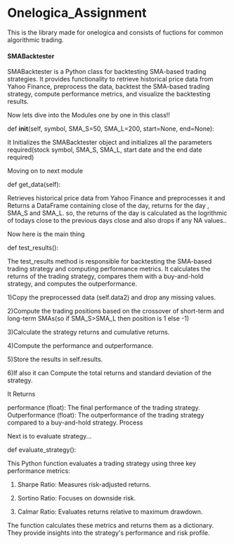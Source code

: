 # Onelogica_Assignment
This is the library made for onelogica and consists of fuctions for common algorithmic trading. 

#### SMABacktester

SMABacktester is a Python class for backtesting SMA-based trading strategies. It provides functionality to retrieve historical price data from Yahoo Finance, preprocess the data, backtest the SMA-based trading strategy, compute performance metrics, and visualize the backtesting results.


Now lets dive into the Modules one by one in this class!!

def __init__(self, symbol, SMA_S=50, SMA_L=200, start=None, end=None):

 It Initializes the SMABacktester object and initializes all the parameters required(stock symbol, SMA_S, SMA_L, start date and the end date required)

Moving on to next module 

 def get_data(self):
  
  
  Retrieves historical price data from Yahoo Finance and preprocesses it and Returns a DataFrame containing close of the day, returns for the day , SMA_S and SMA_L. so, the returns of the day is calculated as the logrithmic of todays close to the previous days close and also drops if any NA values..


Now here is the main thing 

def test_results():


The test_results method is responsible for backtesting the SMA-based trading strategy and computing performance metrics. It calculates the returns of the trading strategy, compares them with a buy-and-hold strategy, and computes the outperformance.



1)Copy the preprocessed data (self.data2) and drop any missing values.

2)Compute the trading positions based on the crossover of short-term and long-term SMAs(so if SMA_S>SMA_L then position is 1 else -1)

3)Calculate the strategy returns and cumulative returns.

4)Compute the performance and outperformance.

5)Store the results in self.results.

6)If also it can Compute the total returns and standard deviation of the strategy.


It Returns

performance (float): The final performance of the trading strategy.
Outperformance (float): The outperformance of the trading strategy compared to a buy-and-hold strategy.
Process


Next is to evaluate strategy...

def evaluate_strategy():


This Python function evaluates a trading strategy using three key performance metrics:

1. Sharpe Ratio: Measures risk-adjusted returns.

2. Sortino Ratio: Focuses on downside risk.

3. Calmar Ratio: Evaluates returns relative to maximum drawdown.

The function calculates these metrics and returns them as a dictionary. They provide insights into the strategy's performance and risk profile.

